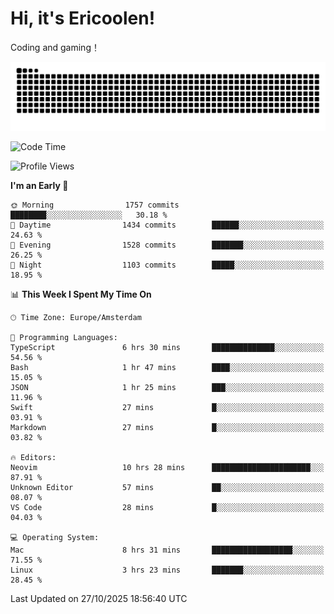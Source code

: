 # Hi, it's Ericoolen!
Coding and gaming！

<picture>
  <source media="(prefers-color-scheme: dark)" srcset="https://raw.githubusercontent.com/Eric-Song-Nop/Eric-Song-Nop/output/github-contribution-grid-snake-dark.svg">
  <source media="(prefers-color-scheme: light)" srcset="https://raw.githubusercontent.com/Eric-Song-Nop/Eric-Song-Nop/output/github-contribution-grid-snake.svg">
  <img alt="github contribution grid snake animation" src="https://raw.githubusercontent.com/Eric-Song-Nop/Eric-Song-Nop/output/github-contribution-grid-snake.svg">
</picture>

<!--START_SECTION:waka-->
![Code Time](http://img.shields.io/badge/Code%20Time-1%2C978%20hrs%208%20mins-blue)

![Profile Views](http://img.shields.io/badge/Profile%20Views-2-blue)

**I'm an Early 🐤** 

```text
🌞 Morning                1757 commits        ████████░░░░░░░░░░░░░░░░░   30.18 % 
🌆 Daytime                1434 commits        ██████░░░░░░░░░░░░░░░░░░░   24.63 % 
🌃 Evening                1528 commits        ███████░░░░░░░░░░░░░░░░░░   26.25 % 
🌙 Night                  1103 commits        █████░░░░░░░░░░░░░░░░░░░░   18.95 % 
```


📊 **This Week I Spent My Time On** 

```text
🕑︎ Time Zone: Europe/Amsterdam

💬 Programming Languages: 
TypeScript               6 hrs 30 mins       ██████████████░░░░░░░░░░░   54.56 % 
Bash                     1 hr 47 mins        ████░░░░░░░░░░░░░░░░░░░░░   15.05 % 
JSON                     1 hr 25 mins        ███░░░░░░░░░░░░░░░░░░░░░░   11.96 % 
Swift                    27 mins             █░░░░░░░░░░░░░░░░░░░░░░░░   03.91 % 
Markdown                 27 mins             █░░░░░░░░░░░░░░░░░░░░░░░░   03.82 % 

🔥 Editors: 
Neovim                   10 hrs 28 mins      ██████████████████████░░░   87.91 % 
Unknown Editor           57 mins             ██░░░░░░░░░░░░░░░░░░░░░░░   08.07 % 
VS Code                  28 mins             █░░░░░░░░░░░░░░░░░░░░░░░░   04.03 % 

💻 Operating System: 
Mac                      8 hrs 31 mins       ██████████████████░░░░░░░   71.55 % 
Linux                    3 hrs 23 mins       ███████░░░░░░░░░░░░░░░░░░   28.45 % 
```


 Last Updated on 27/10/2025 18:56:40 UTC
<!--END_SECTION:waka-->

